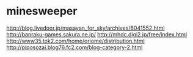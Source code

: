 minesweeper
===========


http://blog.livedoor.jp/masayan_for_sky/archives/6041552.html
http://banraku-games.sakura.ne.jp/
http://mhdc.digi2.jp/free/index.html
http://www35.tok2.com/home/oriome/distribution.html
http://piposozai.blog76.fc2.com/blog-category-2.html
